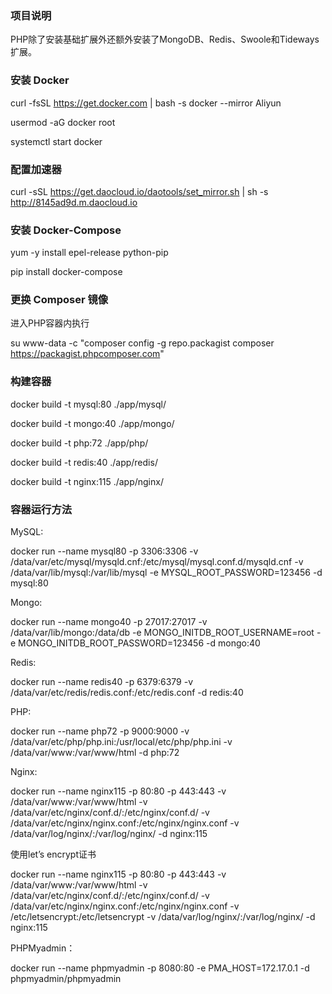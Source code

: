 ### 项目说明

PHP除了安装基础扩展外还额外安装了MongoDB、Redis、Swoole和Tideways扩展。

### 安装 Docker

curl -fsSL https://get.docker.com | bash -s docker --mirror Aliyun

usermod -aG docker  root

systemctl start docker

### 配置加速器

curl -sSL https://get.daocloud.io/daotools/set_mirror.sh | sh -s http://8145ad9d.m.daocloud.io

### 安装 Docker-Compose

yum -y install epel-release python-pip

pip install docker-compose

### 更换 Composer 镜像

进入PHP容器内执行

su www-data -c "composer config -g repo.packagist composer https://packagist.phpcomposer.com"

### 构建容器

docker build -t mysql:80 ./app/mysql/

docker build -t mongo:40 ./app/mongo/

docker build -t php:72 ./app/php/

docker build -t redis:40 ./app/redis/

docker build -t nginx:115 ./app/nginx/

### 容器运行方法

MySQL:

docker run --name mysql80 -p 3306:3306 -v /data/var/etc/mysql/mysqld.cnf:/etc/mysql/mysql.conf.d/mysqld.cnf -v /data/var/lib/mysql:/var/lib/mysql -e MYSQL_ROOT_PASSWORD=123456 -d mysql:80

Mongo:

docker run --name mongo40 -p 27017:27017 -v /data/var/lib/mongo:/data/db -e MONGO_INITDB_ROOT_USERNAME=root -e MONGO_INITDB_ROOT_PASSWORD=123456 -d mongo:40

Redis:

docker run --name redis40 -p 6379:6379 -v /data/var/etc/redis/redis.conf:/etc/redis.conf -d redis:40

PHP:

docker run --name php72 -p 9000:9000 -v /data/var/etc/php/php.ini:/usr/local/etc/php/php.ini -v /data/var/www:/var/www/html -d php:72

Nginx:

docker run --name nginx115 -p 80:80 -p 443:443 -v /data/var/www:/var/www/html -v /data/var/etc/nginx/conf.d/:/etc/nginx/conf.d/ -v /data/var/etc/nginx/nginx.conf:/etc/nginx/nginx.conf -v /data/var/log/nginx/:/var/log/nginx/ -d nginx:115

使用let’s encrypt证书

docker run --name nginx115 -p 80:80 -p 443:443 -v /data/var/www:/var/www/html -v /data/var/etc/nginx/conf.d/:/etc/nginx/conf.d/ -v /data/var/etc/nginx/nginx.conf:/etc/nginx/nginx.conf -v /etc/letsencrypt:/etc/letsencrypt -v /data/var/log/nginx/:/var/log/nginx/ -d nginx:115

PHPMyadmin：

docker run --name phpmyadmin -p 8080:80 -e PMA_HOST=172.17.0.1 -d phpmyadmin/phpmyadmin
